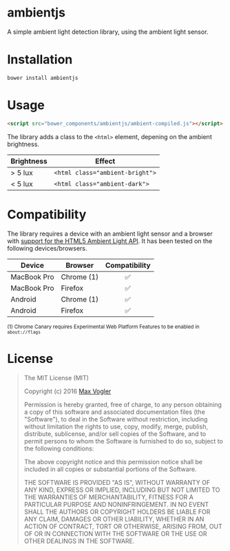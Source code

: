 # ambientjs
A simple ambient light detection library, using the ambient light sensor.

# Installation

```
bower install ambientjs
```

# Usage
```html
<script src="bower_components/ambientjs/ambient-compiled.js"></script>
```

The library adds a class to the ```<html>``` element, depening on the ambient brightness.

| Brightness | Effect |
| ---------- | ------ |
| > 5 lux    | ```<html class="ambient-bright">``` |
| < 5 lux    | ```<html class="ambient-dark">``` |

# Compatibility
The library requires a device with an ambient light sensor and a browser with [support for the HTML5 Ambient Light API](http://caniuse.com/#feat=ambient-light). It has been tested on the following devices/browsers.

| Device | Browser | Compatibility |
| ------ | ------- | :-----------: |
| MacBook Pro | Chrome (1) | :white_check_mark: |
| MacBook Pro | Firefox | :white_check_mark: |
| Android | Chrome (1) | :white_check_mark: |
| Android | Firefox | :white_check_mark: |

<sup>(1) Chrome Canary requires Experimental Web Platform Features to be enabled in ```about://flags```</sup>

# License

> The MIT License (MIT)
> 
> Copyright (c) 2016 [Max Vogler](https://www.maxvogler.de/)
> 
> Permission is hereby granted, free of charge, to any person obtaining a copy
> of this software and associated documentation files (the "Software"), to deal
> in the Software without restriction, including without limitation the rights
> to use, copy, modify, merge, publish, distribute, sublicense, and/or sell
> copies of the Software, and to permit persons to whom the Software is
> furnished to do so, subject to the following conditions:
> 
> The above copyright notice and this permission notice shall be included in all
> copies or substantial portions of the Software.
> 
> THE SOFTWARE IS PROVIDED "AS IS", WITHOUT WARRANTY OF ANY KIND, EXPRESS OR
> IMPLIED, INCLUDING BUT NOT LIMITED TO THE WARRANTIES OF MERCHANTABILITY,
> FITNESS FOR A PARTICULAR PURPOSE AND NONINFRINGEMENT. IN NO EVENT SHALL THE
> AUTHORS OR COPYRIGHT HOLDERS BE LIABLE FOR ANY CLAIM, DAMAGES OR OTHER
> LIABILITY, WHETHER IN AN ACTION OF CONTRACT, TORT OR OTHERWISE, ARISING FROM,
> OUT OF OR IN CONNECTION WITH THE SOFTWARE OR THE USE OR OTHER DEALINGS IN THE
> SOFTWARE.
